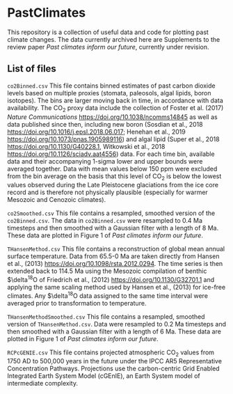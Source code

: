 # PastClimates

This repository is a collection of useful data and code for plotting past climate changes. The data currently archived here are Supplements to the review paper *Past climates inform our future*, currently under revision.


## List of files

`co2Binned.csv`
This file contains binned estimates of past carbon dioxide levels based on multiple proxies (stomata, paleosols, algal lipids, boron isotopes). The bins are larger moving back in time, in accordance with data availability. The CO<sub>2</sub> proxy data include the collection of Foster et al. (2017) *Nature Communications* <https://doi.org/10.1038/ncomms14845> as well as data published since then, including new boron (Sosdian et al., 2018 <https://doi.org/10.1016/j.epsl.2018.06.017>; Henehan et al., 2019 <https://doi.org/10.1073/pnas.1905989116>) and algal lipid (Super et al., 2018 <https://doi.org/10.1130/G40228.1>, Witkowski et al., 2018 <https://doi.org/10.1126/sciadv.aat4556>) data. For each time bin, available data and their accompanying 1-sigma lower and upper bounds were averaged together. Data with mean values below 150 ppm were excluded from the bin average on the basis that this level of CO<sub>2</sub> is below the lowest values observed during the Late Pleistocene glaciations from the ice core record and is therefore not physically plausible (especially for warmer Mesozoic and Cenozoic climates).

`co2Smoothed.csv`
This file contains a resampled, smoothed version of the `co2Binned.csv`. The data in `co2Binned.csv` were resampled to 0.4 Ma timesteps and then smoothed with a Gaussian filter with a length of 8 Ma. These data are plotted in Figure 1 of *Past climates inform our future*.

`THansenMethod.csv`
This file contains a reconstruction of global mean annual surface temperature. Data from 65.5-0 Ma are taken directly from Hansen et al., (2013) <https://doi.org/10.1098/rsta.2012.0294>. The time series is then extended back to 114.5 Ma using the Mesozoic compilation of benthic $\delta<sup>18</sup>O of Friedrich et al., (2012) <https://doi.org/10.1130/G32701.1> and applying the same scaling method used by Hansen et al., (2013) for ice-free climates. Any $\delta<sup>18</sup>O data assigned to the same time interval were averaged prior to transformation to temperature.

`THansenMethodSmoothed.csv`
This file contains a resampled, smoothed version of `THansenMethod.csv`. Data were resampled to 0.2 Ma timesteps and then smoothed with a Gaussian filter with a length of 6 Ma. These data are plotted in Figure 1 of *Past climates inform our future*.

`RCPcGENIE.csv`
This file contains projected atmospheric CO<sub>2</sub> values from 1750 AD to 500,000 years in the future under the IPCC AR5 Representative Concentration Pathways. Projections use the carbon-centric Grid Enabled Integrated Earth System Model (cGEnIE), an Earth System model of intermediate complexity.

